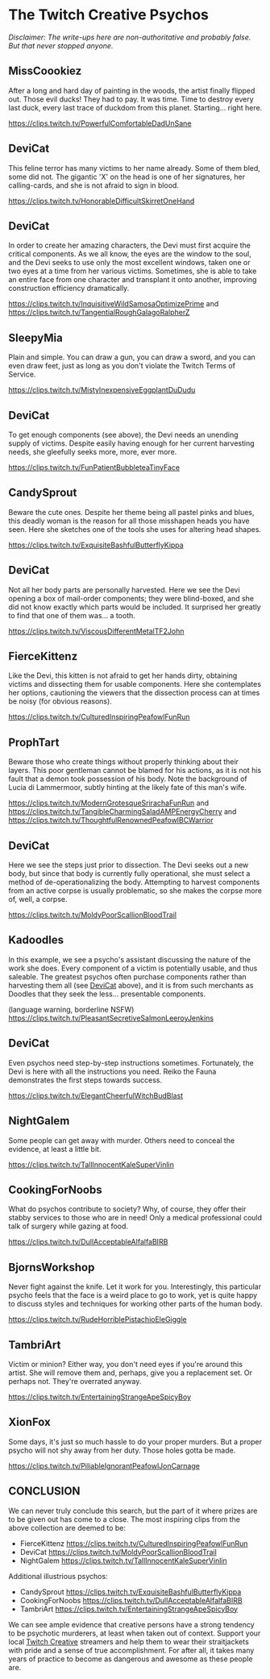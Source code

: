 The Twitch Creative Psychos
===========================

_Disclaimer: The write-ups here are non-authoritative and probably false. But
that never stopped anyone._

MissCoookiez
------------

After a long and hard day of painting in the woods, the artist finally flipped
out. Those evil ducks! They had to pay. It was time. Time to destroy every last
duck, every last trace of duckdom from this planet. Starting... right here.

<https://clips.twitch.tv/PowerfulComfortableDadUnSane>

DeviCat
-------

This feline terror has many victims to her name already. Some of them bled, some
did not. The gigantic 'X' on the head is one of her signatures, her calling-cards,
and she is not afraid to sign in blood.

<https://clips.twitch.tv/HonorableDifficultSkirretOneHand>

DeviCat
-------

In order to create her amazing characters, the Devi must first acquire the
critical components. As we all know, the eyes are the window to the soul, and
the Devi seeks to use only the most excellent windows, taken one or two eyes
at a time from her various victims. Sometimes, she is able to take an entire
face from one character and transplant it onto another, improving construction
efficiency dramatically.

<https://clips.twitch.tv/InquisitiveWildSamosaOptimizePrime> and
<https://clips.twitch.tv/TangentialRoughGalagoRalpherZ>

SleepyMia
---------

Plain and simple. You can draw a gun, you can draw a sword, and you can even
draw feet, just as long as you don't violate the Twitch Terms of Service.

<https://clips.twitch.tv/MistyInexpensiveEggplantDuDudu>

DeviCat
-------

To get enough components (see above), the Devi needs an unending supply of
victims. Despite easily having enough for her current harvesting needs, she
gleefully seeks more, more, ever more.

<https://clips.twitch.tv/FunPatientBubbleteaTinyFace>

CandySprout
-----------

Beware the cute ones. Despite her theme being all pastel pinks and blues,
this deadly woman is the reason for all those misshapen heads you have seen.
Here she sketches one of the tools she uses for altering head shapes.

<https://clips.twitch.tv/ExquisiteBashfulButterflyKippa>

DeviCat
-------

Not all her body parts are personally harvested. Here we see the Devi opening
a box of mail-order components; they were blind-boxed, and she did not know
exactly which parts would be included. It surprised her greatly to find that
one of them was... a tooth.

<https://clips.twitch.tv/ViscousDifferentMetalTF2John>

FierceKittenz
-------------

Like the Devi, this kitten is not afraid to get her hands dirty, obtaining
victims and dissecting them for usable components. Here she contemplates her
options, cautioning the viewers that the dissection process can at times be
noisy (for obvious reasons).

<https://clips.twitch.tv/CulturedInspiringPeafowlFunRun>

ProphTart
---------

Beware those who create things without properly thinking about their layers.
This poor gentleman cannot be blamed for his actions, as it is not his fault
that a demon took possession of his body. Note the background of Lucia di
Lammermoor, subtly hinting at the likely fate of this man's wife.

<https://clips.twitch.tv/ModernGrotesqueSrirachaFunRun> and
<https://clips.twitch.tv/TangibleCharmingSaladAMPEnergyCherry> and
<https://clips.twitch.tv/ThoughtfulRenownedPeafowlBCWarrior>

DeviCat
-------

Here we see the steps just prior to dissection. The Devi seeks out a new body,
but since that body is currently fully operational, she must select a method of
de-operationalizing the body. Attempting to harvest components from an active
corpse is usually problematic, so she makes the corpse more of, well, a corpse.

<https://clips.twitch.tv/MoldyPoorScallionBloodTrail>

Kadoodles
---------

In this example, we see a psycho's assistant discussing the nature of the work
she does. Every component of a victim is potentially usable, and thus saleable.
The greatest psychos often purchase components rather than harvesting them all
(see [DeviCat](#devicat-3) above), and it is from such merchants as Doodles
that they seek the less... presentable components.

(language warning, borderline NSFW)
<https://clips.twitch.tv/PleasantSecretiveSalmonLeeroyJenkins>

DeviCat
-------

Even psychos need step-by-step instructions sometimes. Fortunately, the Devi is
here with all the instructions you need. Reiko the Fauna demonstrates the first
steps towards success.

<https://clips.twitch.tv/ElegantCheerfulWitchBudBlast>

NightGalem
----------

Some people can get away with murder. Others need to conceal the evidence, at
least a little bit.

<https://clips.twitch.tv/TallInnocentKaleSuperVinlin>

CookingForNoobs
---------------

What do psychos contribute to society? Why, of course, they offer their stabby
services to those who are in need! Only a medical professional could talk of
surgery while gazing at food.

<https://clips.twitch.tv/DullAcceptableAlfalfaBIRB>

BjornsWorkshop
--------------

Never fight against the knife. Let it work for you. Interestingly, this
particular psycho feels that the face is a weird place to go to work, yet is
quite happy to discuss styles and techniques for working other parts of the
human body.

<https://clips.twitch.tv/RudeHorriblePistachioEleGiggle>

TambriArt
---------

Victim or minion? Either way, you don't need eyes if you're around this artist.
She will remove them and, perhaps, give you a replacement set. Or perhaps not.
They're overrated anyway.

<https://clips.twitch.tv/EntertainingStrangeApeSpicyBoy>

XionFox
-------

Some days, it's just so much hassle to do your proper murders. But a proper
psycho will not shy away from her duty. Those holes gotta be made.

<https://clips.twitch.tv/PiliableIgnorantPeafowlJonCarnage>

CONCLUSION
----------

We can never truly conclude this search, but the part of it where prizes are
to be given out has come to a close. The most inspiring clips from the above
collection are deemed to be:

- FierceKittenz <https://clips.twitch.tv/CulturedInspiringPeafowlFunRun>
- DeviCat <https://clips.twitch.tv/MoldyPoorScallionBloodTrail>
- NightGalem <https://clips.twitch.tv/TallInnocentKaleSuperVinlin>

Additional illustrious psychos:

- CandySprout <https://clips.twitch.tv/ExquisiteBashfulButterflyKippa>
- CookingForNoobs <https://clips.twitch.tv/DullAcceptableAlfalfaBIRB>
- TambriArt <https://clips.twitch.tv/EntertainingStrangeApeSpicyBoy>

We can see ample evidence that creative persons have a strong tendency
to be psychotic murderers, at least when taken out of context. Support your
local [Twitch Creative](https://www.twitch.tv/directory/game/Creative) streamers
and help them to wear their straitjackets with pride and a sense of true
accomplishment. For after all, it takes many years of practice to become as
dangerous and awesome as these people are.
